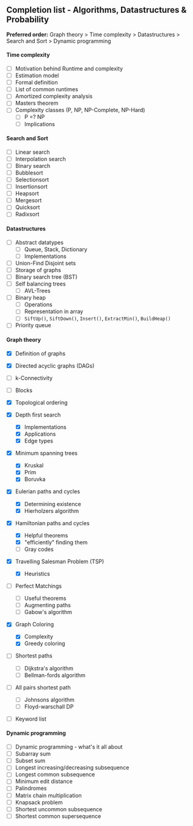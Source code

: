 ## Completion list - Algorithms, Datastructures & Probability

**Preferred order:** Graph theory > Time complexity > Datastructures > Search and Sort > Dynamic programming

#### Time complexity

- [ ] Motivation behind Runtime and complexity
- [ ] Estimation model
- [ ] Formal definition
- [ ] List of common runtimes
- [ ] Amortized complexity analysis
- [ ] Masters theorem
- [ ] Complexity classes (P, NP, NP-Complete, NP-Hard)
  - [ ] P =? NP
  - [ ] Implications

#### Search and Sort

- [ ] Linear search
- [ ] Interpolation search
- [ ] Binary search
- [ ] Bubblesort
- [ ] Selectionsort
- [ ] Insertionsort
- [ ] Heapsort
- [ ] Mergesort
- [ ] Quicksort
- [ ] Radixsort

#### Datastructures

- [ ] Abstract datatypes
  - [ ] Queue, Stack, Dictionary
  - [ ] Implementations
- [ ] Union-Find Disjoint sets
- [ ] Storage of graphs
- [ ] Binary search tree (BST)
- [ ] Self balancing trees 
  - [ ] AVL-Trees
- [ ] Binary heap
  - [ ] Operations
  - [ ] Representation in array
  - [ ] `SiftUp()`, `SiftDown()`, `Insert()`, `ExtractMin()`, `BuildHeap()`
- [ ] Priority queue

#### Graph theory

- [x] Definition of graphs
- [x] Directed acyclic graphs (DAGs)
- [ ] k-Connectivity
- [ ] Blocks
- [x] Topological ordering
- [x] Depth first search
  - [x] Implementations
  - [x] Applications
  - [x] Edge types
- [x] Minimum spanning trees
  - [x] Kruskal
  - [x] Prim
  - [x] Boruvka
- [x] Eulerian paths and cycles
  - [x] Determining existence
  - [x] Hierholzers algorithm
- [x] Hamiltonian paths and cycles
  - [x] Helpful theorems
  - [x] "efficiently" finding them
  - [ ] Gray codes
- [x] Travelling Salesman Problem (TSP)
  - [x] Heuristics
  
- [ ] Perfect Matchings
  - [ ] Useful theorems
  - [ ] Augmenting paths
  - [ ] Gabow's algorithm
- [x] Graph Coloring
  - [x] Complexity
  - [x] Greedy coloring
- [ ] Shortest paths
  - [ ] Dijkstra's algorithm
  - [ ] Bellman-fords algorithm
- [ ] All pairs shortest path
  - [ ] Johnsons algorithm
  - [ ] Floyd-warschall DP
- [ ] Keyword list



#### Dynamic programming

- [ ] Dynamic programming - what's it all about
- [ ] Subarray sum
- [ ] Subset sum
- [ ] Longest increasing/decreasing subsequence
- [ ] Longest common subsequence
- [ ] Minimum edit distance
- [ ] Palindromes 
- [ ] Matrix chain multiplication
- [ ] Knapsack problem
- [ ] Shortest uncommon subsequence
- [ ] Shortest common supersequence
